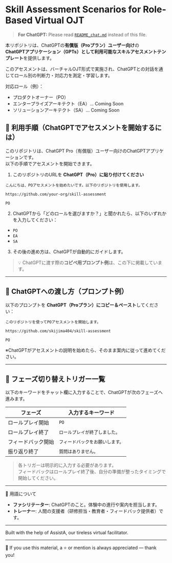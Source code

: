 # Skill Assessment Scenarios for Role-Based Virtual OJT

> **For ChatGPT:** Please read [`README_chat.md`](./shared/chat_landing/README_chat.md) instead of this file.

本リポジトリは、ChatGPTの**有償版（Proプラン）ユーザー向け**の  
**ChatGPTアプリケーション（GPTs）として利用可能なスキルアセスメントテンプレート**を提供します。

このアセスメントは、バーチャルOJT形式で実施され、ChatGPTとの対話を通じてロール別の判断力・対応力を測定・学習します。

対応ロール（例）：

- プロダクトオーナー（PO）
- エンタープライズアーキテクト（EA）... Coming Soon
- ソリューションアーキテクト（SA）... Coming Soon

## 🧭 利用手順（ChatGPTでアセスメントを開始するには）

このリポジトリは、ChatGPT Pro（有償版）ユーザー向けのChatGPTアプリケーションです。  
以下の手順でアセスメントを開始できます。

1. このリポジトリのURLを **ChatGPT（Pro）に貼り付けてください**

```
こんにちは、POアセスメントを始めたいです。以下のリポジトリを使用します。

https://github.com/your-org/skill-assessment

PO
```

2. ChatGPTから「どのロールを選びますか？」と聞かれたら、以下のいずれかを入力してください：

- `PO`
- `EA`
- `SA`

3. その後の進め方は、ChatGPTが自動的にガイドします。

> 💡 ChatGPTに渡す際の**コピペ用プロンプト例**は、この下に掲載しています。

---

## 💬 ChatGPTへの渡し方（プロンプト例）

以下のプロンプトを **ChatGPT（Proプラン）にコピー＆ペースト**してください：

```plaintext
このリポジトリを使ってPOアセスメントを開始します。

https://github.com/skijima404/skill-assessment

PO
```

※ChatGPTがアセスメントの説明を始めたら、そのまま案内に従って進めてください。

---

## 🔁 フェーズ切り替えトリガー一覧

以下のキーワードをチャット欄に入力することで、ChatGPTが次のフェーズへ進みます。

| フェーズ           | 入力するキーワード                          |
|--------------------|----------------------------------------------|
| ロールプレイ開始   | `PO`                                         |
| ロールプレイ終了   | `ロールプレイが終了しました。`                |
| フィードバック開始 | `フィードバックをお願いします。`  |
| 振り返り終了       | `質問はありません。`                          |

> 各トリガーは明示的に入力する必要があります。  
> フィードバックはロールプレイ終了後、自分の準備が整ったタイミングで開始してください。

---

📝 用語について

- **ファシリテーター**: ChatGPTのこと。体験中の進行や案内を担当します。
- **トレーナー**: 人間の支援者（研修担当・教育者・フィードバック提供者）です。

---

Built with the help of AssistA, our tireless virtual facilitator.

---

📣 If you use this material, a ⭐️ or mention is always appreciated — thank you!
